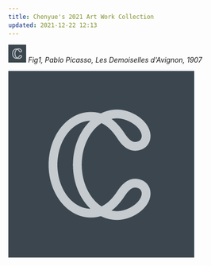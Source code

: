 ```yaml
---
title: Chenyue's 2021 Art Work Collection
updated: 2021-12-22 12:13
---
```


![Painting](https://github.com/ChenyueCai/blog/blob/master/assets/favicon.png)
*Fig1, Pablo Picasso, Les Demoiselles d'Avignon, 1907*

<img src="https://github.com/ChenyueCai/blog/blob/master/assets/icon.png">


